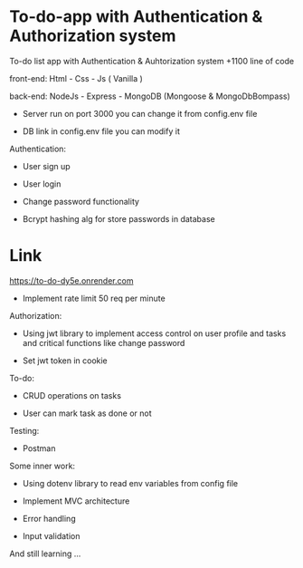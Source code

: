 # To-do-app with Authentication & Authorization system
To-do list app with Authentication & Auhtorization system +1100 line of code


front-end: Html - Css - Js ( Vanilla )

back-end: NodeJs - Express - MongoDB (Mongoose & MongoDbBompass)


* Server run on port 3000 you can change it from config.env file

* DB link in config.env file you can modify it 


Authentication: 

   * User sign up

   * User login

   * Change password functionality

   * Bcrypt hashing alg for store passwords in database
# Link 
https://to-do-dy5e.onrender.com

   * Implement rate limit 50 req per minute 


Authorization: 

   * Using jwt library to implement access control on user profile and tasks and critical functions like change password

   * Set jwt token in cookie 


To-do: 

   * CRUD operations on tasks

   * User can mark task as done or not 


Testing:

   * Postman


Some inner work:

   * Using dotenv library to read env variables from config file

   * Implement MVC architecture

   * Error handling 

   * Input validation


And still learning ...
